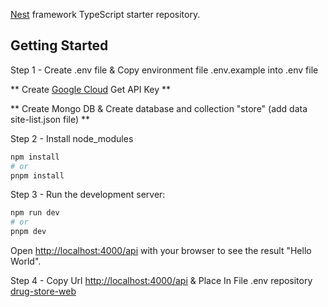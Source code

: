 [Nest](https://github.com/nestjs/nest) framework TypeScript starter repository.


## Getting Started

Step 1 - Create .env file & Copy environment file .env.example into .env file

  ** Create [Google Cloud](https://console.cloud.google.com/) Get API Key **
  
  ** Create Mongo DB & Create database and collection "store" (add data site-list.json file) **
 

Step 2 -  Install node_modules 

```bash
npm install
# or
pnpm install
```

Step 3 - Run the development server:

```bash
npm run dev
# or
pnpm dev
```

Open [http://localhost:4000/api](http://localhost:4000/api) with your browser to see the result "Hello World".

Step 4 - Copy Url [http://localhost:4000/api](http://localhost:4000/api) & Place In File .env repository [drug-store-web](https://github.com/bankkokbank/drug-store-web)

